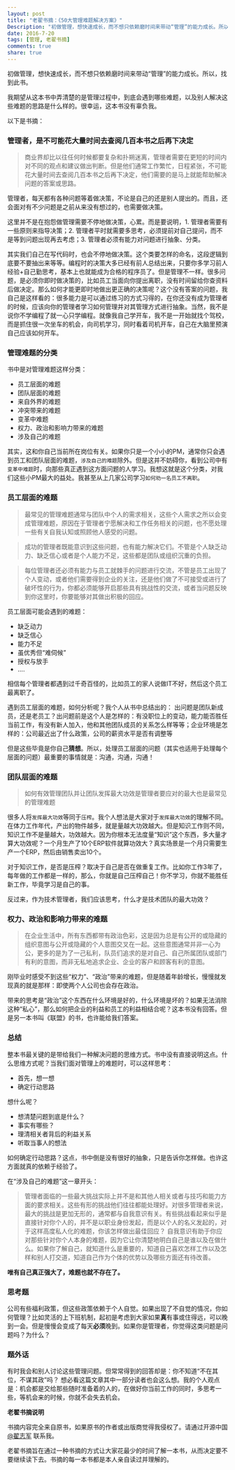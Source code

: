 ```yaml
---
layout: post
title: "老翟书摘：《50大管理难题解决方案》"
Description: "初做管理，想快速成长，而不想只依赖磨时间来带动“管理”的能力成长。所以，找到此书。"
date: 2016-7-20
tags: [管理, 老翟书摘]
comments: true
share: true
---
```



初做管理，想快速成长，而不想只依赖磨时间来带动“管理”的能力成长。所以，找到此书。

我期望从这本书中弄清楚的是管理过程中，到底会遇到哪些难题，以及别人解决这些难题的思路是什么样的。很幸运，这本书没有辜负我。

以下是书摘：

### 管理者，是不可能花大量时间去查阅几百本书之后再下决定

> 商业界却比以往任何时候都要复杂和扑朔迷离，管理者需要在更短的时间内对不同的观点和建议做出判断。但是他们通常工作繁忙，日程紧张，不可能花大量时间去查阅几百本书之后再下决定，他们需要的是马上就能帮助解决问题的答案或思路。

管理者，每天都有各种问题等着做决策，不论是自己的还是别人提出的。而且，还会面对有不少问题是之前从来没有想过的，也需要做决策。

这里并不是在抱怨做管理需要不停地做决策，心累。而是要说明，1. 管理者需要有一些原则来指导决策；2. 管理者平时就需要多思考，必须提前对自己提问，而不是等到问题出现再去考虑；3. 管理者必须有能力对问题进行抽象、分类。

其实我们自己在写代码时，也会不停地做决策。这个类要怎样的命名，这段逻辑到底要不要抽出来等等。编程时的决策大多已经有前人总结出来，只要你多学习前人经验+自己勤思考，基本上也就能成为合格的程序员了。但是管理不一样。很多问题，是必须你即时做决策的，比如员工当面向你提出离职，没有时间留给你查资料后做决定。那么如何才能更即时地做出更正确的决策呢？这个没有答案的问题，我自己是这样看的：很多能力是可以通过练习的方式习得的，在你还没有成为管理者的时候，应该向你的管理者学习如何管理并对其管理方式进行抽象。当然，我不是说你不学编程了就一心只学编程。就像我自己学开车，我不是一开始就找个驾校，而是抓住很一次坐车的机会，向司机学习，同时看着司机开车，自己在大脑里预演自己应该如何开车。

### 管理难题的分类

书中是对管理难题这样分类：

* 员工层面的难题
* 团队层面的难题
* 来自外界的难题
* 冲突带来的难题
* 变革中难题
* 权力、政治和影响力带来的难题
* 涉及自己的难题

其实，这和你自己当前所在岗位有关。如果你只是一个小小的PM，通常你只会遇到员工和团队层面的难题，`涉及自己的难题`除外。但是这并不妨碍你，看到公司中有`变革中难题`时，向那些真正遇到这方面问题的人学习。我想这就是这个分类，对我们这些小PM最大的益处。我甚至从上几家公司学习`如何劝一名员工不离职`。

### 员工层面的难题

> 最常见的管理难题通常与团队中个人的需求相关，这些个人需求之所以会变成管理难题，原因在于管理者宁愿解决和工作任务相关的问题，也不愿处理一些有关自我认知或照顾他人感受的问题。

> 成功的管理者既能意识到这些问题，也有能力解决它们。不管是个人缺乏动力、缺乏信心或者是个人能力不足，这些都是团队或组织沉重的负担。

> 每位管理者还必须有能力与员工就棘手的问题进行交流，不管是员工出现了个人变动，或者他们需要得到企业的关注，还是他们做了不可接受或进行了破坏性的行为，你都必须能够开启那些具有挑战性的交流，或者当问题反映到你这里时，你要能够对其做出积极的回应。

员工层面可能会遇到的难题：

- 缺乏动力
- 缺乏信心
- 能力不足
- 虽优秀但“难伺候”
- 授权与放手
- ….

相信每个管理者都遇到过千奇百怪的，比如员工的家人说做IT不好，然后这个员工最离职了。

遇到员工层面的难题，如何分析呢？我个人从书中总结出的：
出问题是团队新成员，还是老员工？出问题前是这个人是怎样的：有没职位上的变动，能力能否胜任当前工作，有没有新人加入，他和其他团队成员的关系怎么样等等；企业环境是怎样的：公司最近出了什么政策，公司的薪资水平是否有调整等

但是这些毕竟是你自己**猜想**。所以，处理员工层面的问题（其实也适用于处理每个层面的问题）最重要的事情就是：沟通，沟通，沟通！

### 团队层面的难题

> 如何有效管理团队并让团队发挥最大功效是管理者要应对的最大也是最常见的管理难题

很多人将`发挥最大功效`等同于`压榨`。我个人想法是大家对于`发挥最大功效`的理解不同。在体力工作年代，产出的物件越多，就是量越大功效越大。但是知识工作则不同，知识工作不是量越大，功效越大。因为你根本无法度量“知识”这个东西，多大量才算大功效呢？一个月生产了10个ERP软件就算功效大？真实场景是一个月只需要生产一个ERP，然后由销售卖出10个。

对于知识工作，是否是压榨？取决于自己是否在做重复工作。比如你工作3年了，每年做的工作都是一样的，那么，你就是自己压榨自己！你不学习，你就不能胜任新工作，毕竟学习是自己的事。

反过来，作为技术管理者，我们应该思考，什么才是技术团队的最大功效？

### 权力、政治和影响力带来的难题

> 在企业生活中，所有东西都带有政治色彩，这是因为总是有公开的或隐藏的组织意图与公开或隐藏的个人意图交叉在一起。这些意图通常并非一心为公，更多的是为了一己私利，队员们追求的是对自己、自己所属团队或部门有利的意图，而非无私地追求企业、企业的客户和顾客有利的意图。

刚毕业时感受不到这些“权力”、“政治”带来的难题，但是随着年龄增长，慢慢就发现真的就是那样：即使两个人公司也会存在政治。

带来的思考是“政治”这个东西在什么环境是好的，什么环境是坏的？如果无法消除这种“私心”，那么如何把企业的利益和员工的利益相结合呢？这本书没有回答。但是另一本书叫《联盟》的书，也许能给我们答案。

### 总结

整本书最关键的是带给我们一种解决问题的思维方式。书中没有直接说明这点。什么思维方式呢？当我们面对管理上的难题时，可以这样思考：

- 首先，想一想
- 确定行动思路

想什么呢？

- 想清楚问题到底是什么？
- 事实有哪些？
- 理清相关者背后的利益关系
- 听取当事人的想法

如何确定行动思路？这点，书中倒是没有很好的抽象，只是告诉你怎样做。也许这方面就真的依赖于经验了。

在“涉及自己的难题”这一章开头：
> 管理者面临的一些最大挑战实际上并不是和其他人相关或者与技巧和能力方面的要求相关。这些有形的挑战他们往往都能处理好。对很多管理者来说，最大的挑战是更加无形的，通常都与自我意识有关。有些挑战看起来似乎是直接针对你个人的，并不是以职业身份发起，而是以个人的名义发起的，对于这样高度私人化的难题，你该怎样做出最佳回应？
> 自我意识有助于你应对那些针对你个人本身的难题，因为它让你清楚地明白自己是谁以及在做什么。如果你了解自己，就知道什么是重要的，知道自己喜欢怎样工作以及怎样和别人打交道，知道自己作为个体的优势以及哪些方面还有待改善。

**唯有自己真正强大了，难题也就不存在了。**

### 思考题
公司有些福利政策，但这些政策依赖于个人自觉。如果出现了不自觉的情况，你如何管理？比如灵活的上下班机制，起初是考虑到大家如果**真**有事或住得远，可以晚到一会。但是慢慢会变成了每天**必须**晚到。如果你是管理者，你觉得这类问题是问题吗？为什么？

### 题外话
有时我会和别人讨论这些管理问题。但常常得到的回答却是：你不知道“不在其位，不谋其政”吗？
想必看这篇文章其中一部分读者也会这么想。我的个人观点是：机会都是交给那些随时准备着的人的，在做好你当前工作的同时，多思考一些，等机会来的时候，你就不会失去机会。



**老翟书摘说明**


书摘内容完全来自原书，如果原书的作者或出版商觉得我侵权了。请通过开源中国 [@翟志军](http://my.oschina.net/zjzhai) 联系我。

老翟书摘旨在通过一种书摘的方式让大家花最少的时间了解一本书，从而决定要不要继续读下去。书摘的每一本书都是本人亲自读过并理解的。
